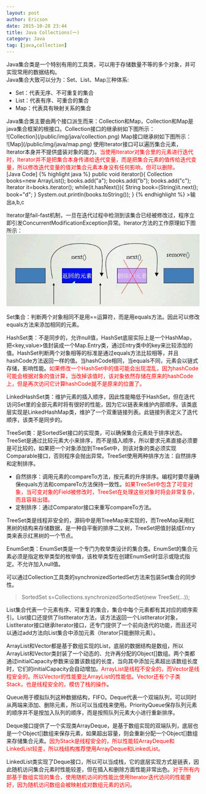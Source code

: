 ```yaml
---
layout: post
author: Ericson
date: 2015-10-28 23:44
title: Java Collections(一)
category: Java
tag: [java,collection]
---
```


Java集合类是一个特别有用的工具类，可以用于存储数量不等的多个对象，并可实现常用的数据结构。<br/>
Java集合大致可以分为：Set、List、Map三种体系:
<ul>
	<li>Set：代表无序、不可重复的集合</li>
	<li>List：代表有序、可重合的集合</li>
	<li>Map：代表具有映射关系的集合</li>
</ul>
Java集合类主要由两个接口派生而来：Collection和Map，Collection和Map是java集合框架的根接口。Collection接口的继承树如下图所示：<br/>
![Collection](/public/img/java/collection.png)
Map接口继承树如下图所示：<br/>
![Map](/public/img/java/map.png)
使用Iterator接口可以遍历集合元素，Iterator本身并不提供盛装对象的能力。<font color="red">当使用Iterator对集合里的元素进行迭代时，Iterator并不是把集合本身传递给迭代变量，而是把集合元素的值传给迭代变量，所以修改迭代变量的值对集合元素本身没有任何影响，但可以删除。</font><br/>
[Java Code]
{% highlight java %}
public void iterator(){
        Collection books=new ArrayList();
        books.add("a");
        books.add("b");
        books.add("c");
        Iterator it=books.iterator();
        while(it.hasNext()){
            String book=(String)it.next();
            book="d";
        }
        System.out.println(books.toString());
    }
{% endhighlight %}
>输出a,b,c

Iterator是fail-fast机制，一旦在迭代过程中检测到该集合已经被修改过，程序立即引发ConcurrentModificationException异常。Iterator方法的工作原理如下图所示：
![Iterator](/public/img/java/iterator.jpg)

Set集合：判断两个对象相同不是用==运算符，而是用equals方法。因此可以修改equals方法来添加相同的元素。

HashSet类：不是同步的，允许null值，HashSet底层实际上是一个HashMap，把<key,value>值封装成一个Map.Entry类，通过Entry类中的key来比较添加的值。HashSet判断两个对象相等的标准是通过equals方法比较相等，并且hashCode方法返回一样的值。当hashCode相同，当equals不同，元素会以链式存储，影响性能。<font color="red">如果修改一个HashSet中的值可能会出现混乱，因为hashCode可能会根据对象的值计算，当改掉该值时，该对象依然存储在原来的hashCode上，但是再次访问它计算hashCode就不是原来的位置了。</font>

LinkedHashSet类：维护元素的插入顺序，因此性能略低于HashSet，但在迭代访问Set里的全部元素时将有很好的性能，因为它以链表来维护内部顺序。该类底层实现是LinkedHashMap类，维护了一个双重链接列表。此链接列表定义了迭代顺序，该类不是同步的。

TreeSet类：是SortedSet接口的实现类，可以确保集合元素处于排序状态。TreeSet是通过比较元素大小来排序，而不是插入顺序，所以要求元素直接必须要是可比较的，如果把一个对象添加到TreeSet中，则该对象的类必须实现Comparable接口，否则程序会抛出异常。TreeSet使用两种排序方法：自然排序和定制排序。
<ul>
	<li>自然排序：调用元素的compareTo方法，按元素的升序排序。编程时要尽量确保equals方法和compareTo方法保持一致性。<font color="red">如果TreeSet中包含了可变对象，当可变对象的Field被修改时，TreeSet在处理这些对象时将会非常复杂，而且容易出错。</font></li>
	<li>定制排序：通过Comparator接口来重写compareTo方法。</li>
</ul>
TreeSet类是线程非安全的，源码中是用TreeMap来实现的，而TreeMap采用红黑树的结构来存储数据，是一种自平衡的排序二叉树，TreeSet把<key,value>值封装成Entry类来表示红黑树的一个节点。

EnumSet类：EnumSet类是一个专门为枚举类设计的集合类。EnumSet的集合元素必须是指定枚举类型的枚举值，该枚举类型在创建EnumSet时显示或隐式指定。不允许加入null值。

可以通过Collection工具类的synchronizedSortedSet方法来包装Set集合的同步性。
>SortedSet s=Collections.synchronizedSortedSet(new TreeSet(...));

List集合代表一个元素有序、可重复的集合，集合中每个元素都有其对应的顺序索引。List接口还提供了listIterator方法，该方法返回一个ListIterator对象，ListIterator接口继承Iterator接口，还专门提供了一个前向迭代的功能，而且还可以通过add方法向List集合中添加元素（Iterator只能删除元素）。

ArrayList和Vector都是基于数组实现的List，底层的数据结构是数组，所以ArrayList和Vector类封装了一个动态的、允许再分配的Object[]数组。两个类都通过initialCapacity参数来设置该数组的长度，当向其中添加元素超出该数组长度时，它们的initialCapacity会自动增加。<font color="red">ArrayList是线程不安全的，而Vector是线程安全的。所以Vector的性能要比ArrayList的性能低。Vector还有个子类Stack，也是线程安全的，模仿了栈的操作</font>。

Queue用于模拟队列这种数据结构，FIFO。Deque代表一个双端队列，可以同时从两端来添加、删除元素，所以可以当成栈来使用。PriorityQueue保存队列元素的顺序并不是按加入队列的顺序，而是按照队列元素大小进行重新排序。

Deque接口提供了一个实现类ArrayDeque，是基于数组实现的双端队列，底层也是一个Object[]数组来保存元素，如果超出容量，则会重新分配一个Object[]数组来存储集合元素。<font color="red">因为Stack是线程安全的，所以性能较ArrayDeque和LinkedList较差，所以栈结构推荐使用ArrayDeque和LinkedList。</font>

LinkedList类实现了Deque接口，所以可以当成栈，它的底层实现方式是链表，因此随机访问集合元素时性能较差，但在插入和删除方面性能非常出色。<font color="red">对于所有内部基于数组实现的集合，使用随机访问的性能比使用Iterator迭代访问的性能要好，因为随机访问数组会被映射成对数组元素的访问。</font>